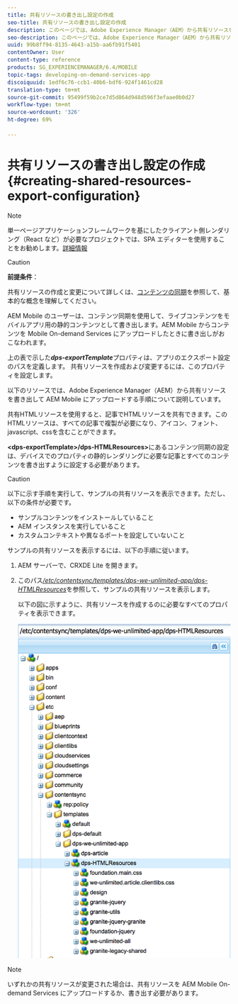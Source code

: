 ```yaml
---
title: 共有リソースの書き出し設定の作成
seo-title: 共有リソースの書き出し設定の作成
description: このページでは、Adobe Experience Manager（AEM）から共有リソースを書き出して AEM Mobile にアップロードする手順の詳細について説明します。
seo-description: このページでは、Adobe Experience Manager（AEM）から共有リソースを書き出して AEM Mobile にアップロードする手順の詳細について説明します。
uuid: 99b8ff94-8135-4643-a15b-aa6fb91f5401
contentOwner: User
content-type: reference
products: SG_EXPERIENCEMANAGER/6.4/MOBILE
topic-tags: developing-on-demand-services-app
discoiquuid: 1edf6c76-ccb1-40b6-bdf6-924f1461cd28
translation-type: tm+mt
source-git-commit: 95499f59b2ce7d5d864d948d596f3efaae0b0d27
workflow-type: tm+mt
source-wordcount: '326'
ht-degree: 69%

---
```



# 共有リソースの書き出し設定の作成{#creating-shared-resources-export-configuration}

>[!NOTE]
>
>単一ページアプリケーションフレームワークを基にしたクライアント側レンダリング（React など）が必要なプロジェクトでは、SPA エディターを使用することをお勧めします。[詳細情報](/help/sites-developing/spa-overview.md)

>[!CAUTION]
>
>**前提条件**：
>
>共有リソースの作成と変更について詳しくは、[コンテンツの同期](/help/mobile/mobile-ondemand-contentsync.md)を参照して、基本的な概念を理解してください。

AEM Mobile のユーザーは、コンテンツ同期を使用して、ライブコンテンツをモバイルアプリ用の静的コンテンツとして書き出します。AEM Mobile からコンテンツを Mobile On-demand Services にアップロードしたときに書き出しがおこなわれます。

上の表で示した&#x200B;***dps-exportTemplate***&#x200B;プロパティは、アプリのエクスポート設定のパスを定義します。 共有リソースを作成および変更するには、このプロパティを設定します。

以下のリソースでは、Adobe Experience Manager（AEM）から共有リソースを書き出して AEM Mobile にアップロードする手順について説明しています。

共有HTMLリソースを使用すると、記事でHTMLリソースを共有できます。このHTMLリソースは、すべての記事で複製が必要になり、アイコン、フォント、javascript、cssを含むことができます。

**&lt;dps-exportTemplate>/dps-HTMLResources>**&#x200B;にあるコンテンツ同期の設定は、デバイスでのプロパティの静的レンダリングに必要な記事とすべてのコンテンツを書き出すように設定する必要があります。

>[!CAUTION]
>
>以下に示す手順を実行して、サンプルの共有リソースを表示できます。ただし、以下の条件が必要です。
>
>* サンプルコンテンツをインストールしていること
>* AEM インスタンスを実行していること
>* カスタムコンテキストや異なるポートを設定していないこと

>



サンプルの共有リソースを表示するには、以下の手順に従います。

1. AEM サーバーで、CRXDE Lite を開きます。
1. このパス&#x200B;*[/etc/contentsync/templates/dps-we-unlimited-app/dps-HTMLResources](http://localhost:4502/crx/de/index.jsp#/etc/contentsync/templates/dps-we-unlimited-app/dps-HTMLResources)*&#x200B;を参照して、サンプルの共有リソースを表示します。

   以下の図に示すように、共有リソースを作成するのに必要なすべてのプロパティを表示できます。

   ![chlimage_1-145](assets/chlimage_1-145.png)

>[!NOTE]
>
>いずれかの共有リソースが変更された場合は、共有リソースを AEM Mobile On-demand Services にアップロードするか、書き出す必要があります。

